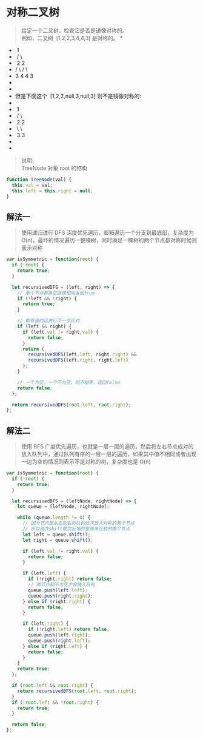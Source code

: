# 对称二叉树

> 给定一个二叉树，检查它是否是镜像对称的。  
> 例如，二叉树  [1,2,2,3,4,4,3] 是对称的。 \*

- ⁠ 1
- ⁠ / \
- ⁠ 2 2
- ⁠/ \ / \
- 3 4 4 3
-
-
- 但是下面这个  [1,2,2,null,3,null,3] 则不是镜像对称的:
-
- ⁠ 1
- ⁠ / \
- ⁠ 2 2
- ⁠ \ \
- ⁠ 3 3
-
-

> 说明:  
> TreeNode 对象 root 的结构

```javascript
function TreeNode(val) {
  this.val = val;
  this.left = this.right = null;
}
```

## 解法一

> 使用递归进行 DFS 深度优先遍历，邮箱遍历一个分支到最底部，复杂度为 O(n)，最坏的情况遍历一整棵树，同时满足一棵树的两个节点都对称时候则表示对称

```javascript
var isSymmetric = function(root) {
  if (!root) {
    return true;
  }

  let recursivedDFS = (left, right) => {
    // 兩个节点都為空直接相同返回true
    if (!left && !right) {
      return true;
    }

    // 都有值的话进行下一步比对
    if (left && right) {
      if (left.val != right.val) {
        return false;
      }
      return (
        recursivedDFS(left.left, right.right) &&
        recursivedDFS(left.right, right.left)
      );
    }

    // 一个为空，一个不为空，则不相等，返回false
    return false;
  };

  return recursivedDFS(root.left, root.right);
};
```

## 解法二

> 使用 BFS 广度优先遍历，也就是一层一层的遍历，然后将左右节点成对的放入队列中，通过队列有序的一层一层的遍历，如果其中值不相同或者出现一边为空的情况则表示不是对称的树，复杂度也是 O(n)

```javascript
var isSymmetric = function(root) {
  if (!root) {
    return true;
  }

  let recursivedBFS = (leftNode, rightNode) => {
    let queue = [leftNode, rightNode];

    while (queue.length != 0) {
      // 因为节点是从左到右的队列依次放入对称的两个节点
      // 所以两次shift依次反悔的是用来比较的两个节点
      let left = queue.shift();
      let right = queue.shift();

      if (left.val != right.val) {
        return false;
      }

      if (left.left) {
        if (!right.right) return false;
        // 两节点都不为空才会放入队列
        queue.push(left.left);
        queue.push(right.right);
      } else if (right.right) {
        return false;
      }

      if (left.right) {
        if (!right.left) return false;
        queue.push(left.right);
        queue.push(right.left);
      } else if (right.left) {
        return false;
      }
    }
    return true;
  };

  if (root.left && root.right) {
    return recursivedBFS(root.left, root.right);
  }
  if (!root.left && !root.right) {
    return true;
  }

  return false;
};
```
